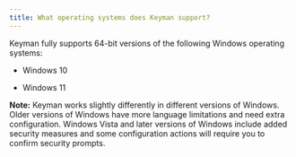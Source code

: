 ```yaml
---
title: What operating systems does Keyman support?
---
```


Keyman fully supports 64-bit versions of the following
Windows operating systems:

-   Windows 10

-   Windows 11

**Note:**
Keyman works slightly differently in different versions of Windows.
Older versions of Windows have more language limitations and need extra
configuration. Windows Vista and later versions of Windows include added
security measures and some configuration actions will require you to
confirm security prompts.

